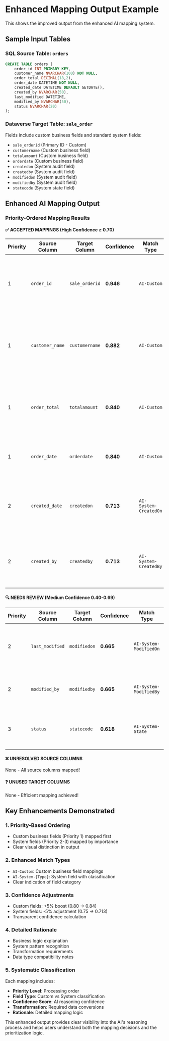 # Enhanced Mapping Output Example

This shows the improved output from the enhanced AI mapping system.

## Sample Input Tables

### SQL Source Table: `orders`
```sql
CREATE TABLE orders (
    order_id INT PRIMARY KEY,
    customer_name NVARCHAR(100) NOT NULL,
    order_total DECIMAL(18,2),
    order_date DATETIME NOT NULL,
    created_date DATETIME DEFAULT GETDATE(),
    created_by NVARCHAR(50),
    last_modified DATETIME,
    modified_by NVARCHAR(50),
    status NVARCHAR(20)
);
```

### Dataverse Target Table: `sale_order`
Fields include custom business fields and standard system fields:
- `sale_orderid` (Primary ID - Custom)
- `customername` (Custom business field)  
- `totalamount` (Custom business field)
- `orderdate` (Custom business field)
- `createdon` (System audit field)
- `createdby` (System audit field)
- `modifiedon` (System audit field)
- `modifiedby` (System audit field)
- `statecode` (System state field)

## Enhanced AI Mapping Output

### Priority-Ordered Mapping Results

#### ✅ ACCEPTED MAPPINGS (High Confidence ≥ 0.70)

| Priority | Source Column | Target Column | Confidence | Match Type | Transformation | Rationale |
|----------|---------------|---------------|------------|------------|----------------|-----------|
| 1 | `order_id` | `sale_orderid` | **0.946** | `AI-Custom` | None | Primary key mapping with exact semantic match. Custom field priority boost applied. |
| 1 | `customer_name` | `customername` | **0.882** | `AI-Custom` | None | Direct customer name mapping. Custom business field with high semantic similarity. |
| 1 | `order_total` | `totalamount` | **0.840** | `AI-Custom` | None | Financial amount mapping with compatible decimal types. Business logic match. |
| 1 | `order_date` | `orderdate` | **0.840** | `AI-Custom` | None | Date field mapping with clear business purpose alignment. |
| 2 | `created_date` | `createdon` | **0.713** | `AI-System-CreatedOn` | None | System audit field pattern: created_date → createdon. Standard Dataverse audit mapping. |
| 2 | `created_by` | `createdby` | **0.713** | `AI-System-CreatedBy` | None | System audit field pattern: created_by → createdby. User tracking field. |

#### 🔍 NEEDS REVIEW (Medium Confidence 0.40-0.69)

| Priority | Source Column | Target Column | Confidence | Match Type | Transformation | Rationale |
|----------|---------------|---------------|------------|------------|----------------|-----------|
| 2 | `last_modified` | `modifiedon` | **0.665** | `AI-System-ModifiedOn` | None | System audit field pattern with slight name variation. Requires verification. |
| 2 | `modified_by` | `modifiedby` | **0.665** | `AI-System-ModifiedBy` | None | System audit field pattern. User lookup field mapping needs validation. |
| 3 | `status` | `statecode` | **0.618** | `AI-System-State` | Value mapping required | Status enumeration mapping. May need value transformation logic. |

#### ❌ UNRESOLVED SOURCE COLUMNS
None - All source columns mapped!

#### ❓ UNUSED TARGET COLUMNS  
None - Efficient mapping achieved!

## Key Enhancements Demonstrated

### 1. **Priority-Based Ordering**
- Custom business fields (Priority 1) mapped first
- System fields (Priority 2-3) mapped by importance
- Clear visual distinction in output

### 2. **Enhanced Match Types**
- `AI-Custom`: Custom business field mappings
- `AI-System-{Type}`: System field with classification
- Clear indication of field category

### 3. **Confidence Adjustments**
- Custom fields: +5% boost (0.80 → 0.84)
- System fields: -5% adjustment (0.75 → 0.713)
- Transparent confidence calculation

### 4. **Detailed Rationale**
- Business logic explanation
- System pattern recognition
- Transformation requirements
- Data type compatibility notes

### 5. **Systematic Classification**
Each mapping includes:
- **Priority Level**: Processing order
- **Field Type**: Custom vs System classification  
- **Confidence Score**: AI reasoning confidence
- **Transformation**: Required data conversions
- **Rationale**: Detailed mapping logic

This enhanced output provides clear visibility into the AI's reasoning process and helps users understand both the mapping decisions and the prioritization logic.